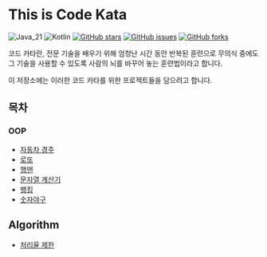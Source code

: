 # This is Code Kata

![Java_21](https://img.shields.io/badge/java-21-red?logo=openjdk&logoColor=white)
![Kotlin](https://img.shields.io/badge/Kotlin-1.9.20-purple?logo=kotlin)
[![GitHub stars](https://img.shields.io/github/stars/gunkim/code-kata)](https://github.com/gunkim/code-kata/stargazers)
[![GitHub issues](https://img.shields.io/github/issues/gunkim/code-kata)](https://github.com/gunkim/code-kata/issues)
[![GitHub forks](https://img.shields.io/github/forks/gunkim/code-kata)](https://github.com/gunkim/code-kata/network)

코드 카타란, 전문 기술을 배우기 위해 엄청난 시간 동안 반복된 훈련으로 무의식 중에도 그 기술을 사용할 수 있도록 사람의 뇌를 바꾸어 놓는 훈련법이라고 합니다.

이 저장소에는 이러한 코드 카타를 위한 프로젝트들을 담으려고 합니다.

## 목차

### OOP

- [자동차 경주](car-racing)
- [로또](lotto)
- [행맨](hangman)
- [문자열 계산기](string-calculator)
- [뱅킹](banking)
- [숫자야구](number-baseball)

## Algorithm

- [처리율 제한](rate-limiter)